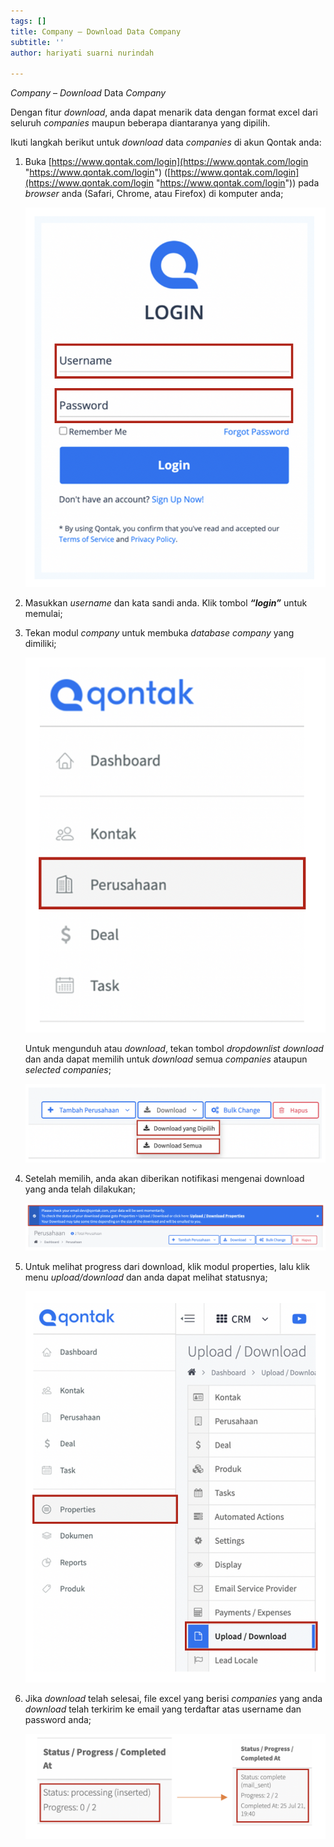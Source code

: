 ```yaml
---
tags: []
title: Company – Download Data Company
subtitle: ''
author: hariyati suarni nurindah

---
```

_Company_ – _Download_ Data _Company_

Dengan fitur _download_, anda dapat menarik data dengan format excel dari seluruh _companies_ maupun beberapa diantaranya yang dipilih.

Ikuti langkah berikut untuk _download_ data _companies_ di akun Qontak anda:

1. Buka [https://www.qontak.com/login](https://www.qontak.com/login "https://www.qontak.com/login") ([https://www.qontak.com/login](https://www.qontak.com/login "https://www.qontak.com/login")) pada _browser_ anda (Safari, Chrome, atau Firefox) di komputer anda;

   ![](/uploads/gambar-1.png)

2. Masukkan _username_ dan kata sandi anda. Klik tombol **_“login”_** untuk memulai;
3. Tekan modul _company_ untuk membuka _database company_ yang dimiliki;

   ![](/uploads/dua.png)

   Untuk mengunduh atau _download_, tekan tombol _dropdownlist download_ dan anda dapat memilih untuk _download_ semua _companies_ ataupun _selected companies_;

   ![](/uploads/gambar-3.png)
4. Setelah memilih, anda akan diberikan notifikasi mengenai download yang anda telah dilakukan;

   ![](/uploads/empat.png)
5. Untuk melihat progress dari download, klik modul properties, lalu klik menu _upload/download_ dan anda dapat melihat statusnya;

   ![](/uploads/lima.png)
6. Jika _download_ telah selesai, file excel yang berisi _companies_ yang anda _download_ telah terkirim ke email yang terdaftar atas username dan password anda;

   ![](/uploads/enam.png) 